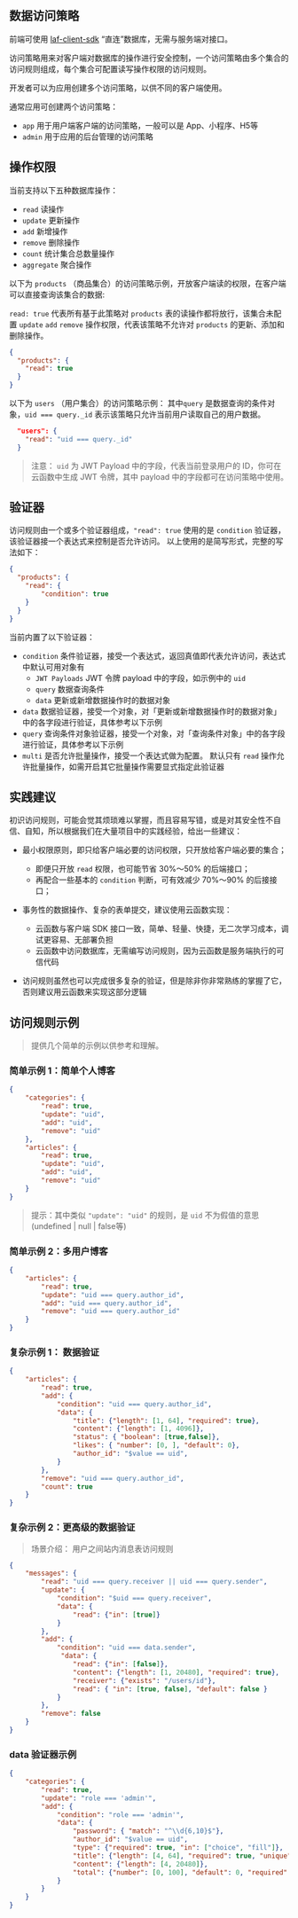 
## 数据访问策略

前端可使用 [laf-client-sdk](https://github.com/Maslow/laf/tree/main/packages/client-sdk) “直连”数据库，无需与服务端对接口。

访问策略用来对客户端对数据库的操作进行安全控制，一个访问策略由多个集合的访问规则组成，每个集合可配置读写操作权限的访问规则。

开发者可以为应用创建多个访问策略，以供不同的客户端使用。

通常应用可创建两个访问策略：
- `app` 用于用户端客户端的访问策略，一般可以是 App、小程序、H5等
- `admin` 用于应用的后台管理的访问策略


## 操作权限

当前支持以下五种数据库操作：
  - `read` 读操作
  - `update` 更新操作
  - `add` 新增操作
  - `remove` 删除操作
  - `count` 统计集合总数量操作
  - `aggregate` 聚合操作


以下为 `products` （商品集合）的访问策略示例，开放客户端读的权限，在客户端可以直接查询该集合的数据:

`read: true` 代表所有基于此策略对 `products` 表的读操作都将放行，该集合未配置 `update` `add` `remove` 操作权限，代表该策略不允许对 `products` 的更新、添加和删除操作。

```json
{
  "products": {
    "read": true
  }
}
```

以下为 `users` （用户集合）的访问策略示例：
其中`query` 是数据查询的条件对象，`uid === query._id` 表示该策略只允许当前用户读取自己的用户数据。

```json
  "users": {
    "read": "uid === query._id"
  }
```
> 注意： `uid` 为 JWT Payload 中的字段，代表当前登录用户的 ID，你可在云函数中生成 JWT 令牌，其中 payload 中的字段都可在访问策略中使用。

## 验证器

访问规则由一个或多个验证器组成，`"read": true` 使用的是 `condition` 验证器，该验证器接一个表达式来控制是否允许访问。
以上使用的是简写形式，完整的写法如下：

```json
{
  "products": {
    "read": {
        "condition": true
    }
  }
}
```

当前内置了以下验证器：
- `condition` 条件验证器，接受一个表达式，返回真值即代表允许访问，表达式中默认可用对象有
    - `JWT Payloads` JWT 令牌 payload 中的字段，如示例中的 `uid` 
    - `query` 数据查询条件
    - `data` 更新或新增数据操作时的数据对象
- `data` 数据验证器，接受一个对象，对「更新或新增数据操作时的数据对象」中的各字段进行验证，具体参考以下示例
- `query` 查询条件对象验证器，接受一个对象，对「查询条件对象」中的各字段进行验证，具体参考以下示例
- `multi` 是否允许批量操作，接受一个表达式做为配置。 默认只有 `read` 操作允许批量操作，如需开启其它批量操作需要显式指定此验证器

## 实践建议

初识访问规则，可能会觉其烦琐难以掌握，而且容易写错，或是对其安全性不自信、自知，所以根据我们在大量项目中的实践经验，给出一些建议：
- 最小权限原则，即只给客户端必要的访问权限，只开放给客户端必要的集合；
    - 即便只开放 `read` 权限，也可能节省 30%～50% 的后端接口；
    - 再配合一些基本的 `condition` 判断，可有效减少 70%～90% 的后接接口；

- 事务性的数据操作、复杂的表单提交，建议使用云函数实现：
    - 云函数与客户端 SDK 接口一致，简单、轻量、快捷，无二次学习成本，调试更容易、无部署负担
    - 云函数中访问数据库，无需编写访问规则，因为云函数是服务端执行的可信代码

- 访问规则虽然也可以完成很多复杂的验证，但是除非你非常熟练的掌握了它，否则建议用云函数来实现这部分逻辑

## 访问规则示例

> 提供几个简单的示例以供参考和理解。
### 简单示例 1：简单个人博客


```json
{
    "categories": {
        "read": true,
        "update": "uid",
        "add": "uid",
        "remove": "uid"
    },
    "articles": {
        "read": true,
        "update": "uid",
        "add": "uid",
        "remove": "uid"
    }
}
```
> 提示：其中类似 `"update": "uid"` 的规则，是 `uid` 不为假值的意思(undefined | null | false等) 

### 简单示例 2：多用户博客

```json
{
    "articles": {
        "read": true,
        "update": "uid === query.author_id",
        "add": "uid === query.author_id",
        "remove": "uid === query.author_id"
    }
}
```

### 复杂示例 1： 数据验证

```json
{
    "articles": {
        "read": true,
        "add": {
            "condition": "uid === query.author_id",
            "data": {
                "title": {"length": [1, 64], "required": true},
                "content": {"length": [1, 4096]},
                "status": { "boolean": [true,false]},
                "likes": { "number": [0, ], "default": 0},
                "author_id": "$value == uid",
            }
        },
        "remove": "uid === query.author_id",
        "count": true
    }
}
```

### 复杂示例 2：更高级的数据验证

> 场景介绍： 用户之间站内消息表访问规则

```json
{
    "messages": {
        "read": "uid === query.receiver || uid === query.sender",
        "update": {
            "condition": "$uid === query.receiver",
            "data": {
                "read": {"in": [true]}
            }
        },
        "add": {
            "condition": "uid === data.sender",
             "data": {
                "read": {"in": [false]},
                "content": {"length": [1, 20480], "required": true},
                "receiver": {"exists": "/users/id"},
                "read": { "in": [true, false], "default": false }
            }
        },
        "remove": false
    }
}
```

### data 验证器示例

```json
{
    "categories": {
        "read": true,
        "update": "role === 'admin'",
        "add": {
            "condition": "role === 'admin'",
            "data": {
                "password": { "match": "^\\d{6,10}$"},
                "author_id": "$value == uid",
                "type": {"required": true, "in": ["choice", "fill"]}, 
                "title": {"length": [4, 64], "required": true, "unique": true},
                "content": {"length": [4, 20480]},
                "total": {"number": [0, 100], "default": 0, "required": true}
            }
        }
    }
}
```